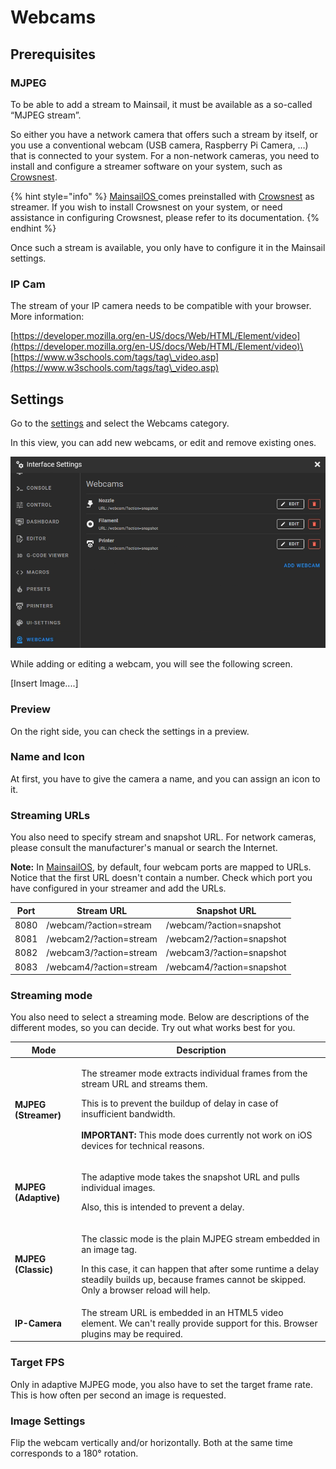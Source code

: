 # Webcams

## Prerequisites

### MJPEG

To be able to add a stream to Mainsail, it must be available as a so-called “MJPEG stream”.

So either you have a network camera that offers such a stream by itself, or you use a conventional webcam (USB camera, Raspberry Pi Camera, …) that is connected to your system. For a non-network cameras, you need to install and configure a streamer software on your system, such as [Crowsnest](https://app.gitbook.com/o/O2j4rN2JOaGEeS1KBjXz/s/qXE1OQLsr0XFNbT54RTY/).&#x20;

{% hint style="info" %}
[MainsailOS ](https://app.gitbook.com/o/O2j4rN2JOaGEeS1KBjXz/s/HZGYoL7ogomNyBLNEpEJ/)comes preinstalled with [Crowsnest](https://app.gitbook.com/o/O2j4rN2JOaGEeS1KBjXz/s/qXE1OQLsr0XFNbT54RTY/) as streamer. If you wish to install Crowsnest on your system, or need assistance in configuring Crowsnest, please refer to its documentation.
{% endhint %}

Once such a stream is available, you only have to configure it in the Mainsail settings.&#x20;

### IP Cam

The stream of your IP camera needs to be compatible with your browser. More information:

[https://developer.mozilla.org/en-US/docs/Web/HTML/Element/video](https://developer.mozilla.org/en-US/docs/Web/HTML/Element/video)\
[https://www.w3schools.com/tags/tag\_video.asp](https://www.w3schools.com/tags/tag\_video.asp)

## Settings

Go to the [settings](./) and select the Webcams category.

In this view, you can add new webcams, or edit and remove existing ones.

![](../../.gitbook/assets/grafik.png)

While adding or editing a webcam, you will see the following screen.

\[Insert Image....]

### Preview

On the right side, you can check the settings in a preview.

### Name and Icon

At first, you have to give the camera a name, and you can assign an icon to it.

### Streaming URLs

You also need to specify stream and snapshot URL. For network cameras, please consult the manufacturer's manual or search the Internet.

**Note:** In [MainsailOS](https://app.gitbook.com/o/O2j4rN2JOaGEeS1KBjXz/s/HZGYoL7ogomNyBLNEpEJ/), by default, four webcam ports are mapped to URLs. Notice that the first URL doesn't contain a number. Check which port you have configured in your streamer and add the URLs.

| Port | Stream URL              | Snapshot URL              |
| ---- | ----------------------- | ------------------------- |
| 8080 | /webcam/?action=stream  | /webcam/?action=snapshot  |
| 8081 | /webcam2/?action=stream | /webcam2/?action=snapshot |
| 8082 | /webcam3/?action=stream | /webcam3/?action=snapshot |
| 8083 | /webcam4/?action=stream | /webcam4/?action=snapshot |

### Streaming mode

You also need to select a streaming mode. Below are descriptions of the different modes, so you can decide. Try out what works best for you.

| Mode                 | Description                                                                                                                                                                                                                                                                                    |
| -------------------- | ---------------------------------------------------------------------------------------------------------------------------------------------------------------------------------------------------------------------------------------------------------------------------------------------- |
| **MJPEG (Streamer)** | <p>The streamer mode extracts individual frames from the stream URL and streams them. </p><p></p><p>This is to prevent the buildup of delay in case of insufficient bandwidth. <br><br><strong>IMPORTANT:</strong> This mode does currently not work on iOS devices for technical reasons.</p> |
| **MJPEG (Adaptive)** | <p>The adaptive mode takes the snapshot <em></em> URL and pulls individual images. </p><p></p><p>Also, this is intended to prevent a delay.</p>                                                                                                                                                |
| **MJPEG (Classic)**  | <p>The classic mode is the plain MJPEG stream embedded in an image tag. </p><p></p><p>In this case, it can happen that after some runtime a delay steadily builds up, because frames cannot be skipped. Only a browser reload will help.</p>                                                   |
| **IP-Camera**        | The stream URL is embedded in an HTML5 video element. We can't really provide support for this. Browser plugins may be required.                                                                                                                                                               |



### Target FPS

Only in adaptive MJPEG mode, you also have to set the target frame rate. This is how often per second an image is requested.

### Image Settings

Flip the webcam vertically and/or horizontally. Both at the same time corresponds to a 180° rotation.
